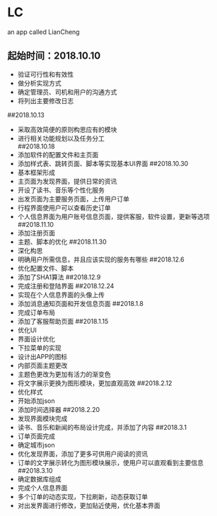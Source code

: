 # LC
an app called LianCheng

## 起始时间：2018.10.10
* 验证可行性和有效性  
* 做分析实现方式
* 确定管理员、司机和用户的沟通方式
* 将列出主要修改日志

##2018.10.13
* 采取高效简便的原则构思应有的模块  
* 进行相关功能规划以及任务分工  		
##2018.10.18
* 添加软件的配置文件和主页面  
* 添加样式表、跳转页面、脚本等实现基本UI界面
##2018.10.30
* 基本框架形成  
* 主页面为发现界面，提供日常的资讯 
* 开设了读书、音乐等个性化服务  
* 出发页面为主要服务页面，上传用户订单
* 行程界面使用户可以查看历史订单  
* 个人信息界面为用户账号信息页面，提供客服，软件设置，更新等选项
##2018.11.10
* 添加注册页面
* 主题、脚本的优化
##2018.11.30
* 深化构思  
* 明确用户所需信息，并且应该实现的服务有哪些
##2018.12.6
* 优化配置文件、脚本  
* 添加了SHA1算法
##2018.12.9
* 完成注册和登陆界面
##2018.12.24
* 实现在个人信息界面的头像上传
* 添加消息通知页面和开发信息页面
##2018.1.8
* 完成订单布局
* 添加了客服帮助页面
##2018.1.15
* 优化UI
* 界面设计优化
* 下拉菜单的实现
* 设计出APP的图标
* 内部页面主题更改
* 主题色更改为更加有活力的渐变色
* 将文字展示更换为图形模块，更加直观高效
##2018.2.12
* 优化样式
* 开始添加json
* 添加时间选择器
##2018.2.20
* 发现界面模块完成
* 读书、音乐和新闻的布局设计完成，并添加了内容
##2018.3.1
* 订单页面完成
* 确定城市json
* 优化发现界面，添加了更多可供用户阅读的资讯
* 订单的文字展示转化为图形模块展示，使用户可以直观看到主要信息
##2018.3.10
* 确定数据库组成
* 完成个人信息界面
* 多个订单的动态实现，下拉刷新，动态获取订单
* 对出发界面进行修改，更加贴近使用，优化基本界面


